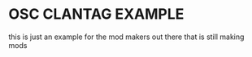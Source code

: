 # OSC CLANTAG EXAMPLE
this is just an example for the mod makers out there that is still making mods
